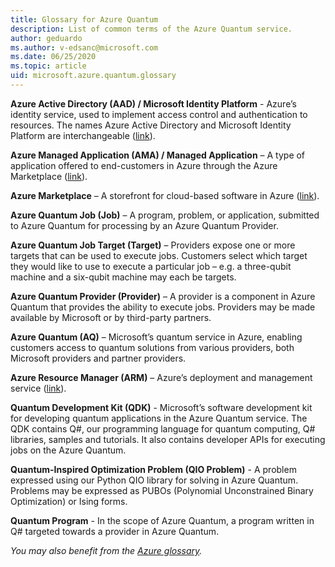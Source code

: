 ```yaml
---
title: Glossary for Azure Quantum 
description: List of common terms of the Azure Quantum service.
author: geduardo
ms.author: v-edsanc@microsoft.com
ms.date: 06/25/2020
ms.topic: article
uid: microsoft.azure.quantum.glossary
---
```


**Azure Active Directory (AAD) / Microsoft Identity Platform** - Azure’s identity service, used to implement access control and authentication to resources. The names Azure Active Directory and Microsoft Identity Platform are interchangeable ([link](https://azure.microsoft.com/en-us/services/active-directory/)).

**Azure Managed Application (AMA) / Managed Application** – A type of application offered to end-customers in Azure through the Azure Marketplace ([link](https://docs.microsoft.com/en-us/azure/managed-applications/overview)).

**Azure Marketplace** – A storefront for cloud-based software in Azure ([link](https://azuremarketplace.microsoft.com/en-us/marketplace/)).

**Azure Quantum Job (Job)** – A program, problem, or application, submitted to Azure Quantum for processing by an Azure Quantum Provider.

**Azure Quantum Job Target (Target)** – Providers expose one or more targets that can be used to execute jobs. Customers select which target they would like to use to execute a particular job – e.g. a three-qubit machine and a six-qubit machine may each be targets.

**Azure Quantum Provider (Provider)** – A provider is a component in Azure Quantum that provides the ability to execute jobs. Providers may be made available by Microsoft or by third-party partners.

**Azure Quantum (AQ)** – Microsoft’s quantum service in Azure, enabling customers access to quantum solutions from various providers, both Microsoft providers and partner providers.

**Azure Resource Manager (ARM)** – Azure’s deployment and management service ([link](https://docs.microsoft.com/en-us/azure/azure-resource-manager/resource-group-overview)).

**Quantum Development Kit (QDK)** - Microsoft’s software development kit for developing quantum applications in the Azure Quantum service. The QDK contains Q\#, our programming language for quantum computing, Q\# libraries, samples and tutorials. It also contains developer APIs for executing jobs on the Azure Quantum.

**Quantum-Inspired Optimization Problem (QIO Problem)** - A problem expressed using our Python QIO library for solving in Azure Quantum. Problems may be expressed as PUBOs (Polynomial Unconstrained Binary Optimization) or Ising forms.

**Quantum Program** - In the scope of Azure Quantum, a program written in Q# targeted towards a provider in Azure Quantum.

_You may also benefit from the [Azure glossary](https://docs.microsoft.com/en-us/azure/azure-glossary-cloud-terminology)._